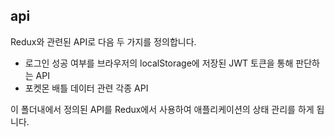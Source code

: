 ## api

Redux와 관련된 API로 다음 두 가지를 정의합니다.

* 로그인 성공 여부를 브라우저의 localStorage에 저장된 JWT 토큰을 통해 판단하는 API
* 포켓몬 배틀 데이터 관련 각종 API

이 폴더내에서 정의된 API를 Redux에서 사용하여 애플리케이션의 상태 관리를 하게 됩니다.